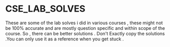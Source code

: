 # CSE_LAB_SOLVES
These are some of the lab solves i did in various courses , these might not be 100% accurate and are mostly question specific and within scope of the course. So , there can be better solutions . Don't Exactly copy the solutions .You  can only use it as a reference when you get stuck . 

